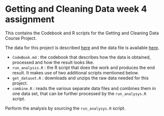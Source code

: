 # Getting and Cleaning Data week 4 assignment

This contains the Codebook and R scripts for the Getting and Cleaning Data Course Project.

The data for this project is described [here](http://archive.ics.uci.edu/ml/datasets/Human+Activity+Recognition+Using+Smartphones)
and the data file is available [here](https://d396qusza40orc.cloudfront.net/getdata%2Fprojectfiles%2FUCI%20HAR%20Dataset.zip).

- ``CodeBook.md`` : the codebook that describes how the data is obtained, processed and how the result looks like.
- ``run_analysis.R`` : the R script that does the work and produces the end result. It makes use of two additional scripts mentioned below.
- ``get_dataset.R`` : downloads and unzips the raw data needed for this project. 
- ``combine.R`` : reads the various separate data files and combines them in one data set, that can be further processed by the ``run_analysys.R`` script.


Perform the analysis by sourcing the ``run_analysys.R`` script.
